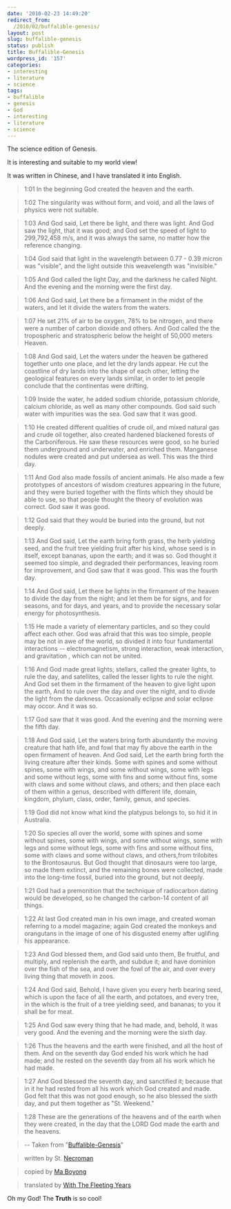 ```yaml
---
date: '2010-02-23 14:49:20'
redirect_from:
  /2010/02/buffalible-genesis/
layout: post
slug: buffalible-genesis
status: publish
title: Buffalible-Genesis
wordpress_id: '157'
categories:
- interesting
- literature
- science
tags:
- buffalible
- genesis
- God
- interesting
- literature
- science
---
```


The science edition of Genesis.

It is interesting and suitable to my world view!

It was written in Chinese, and I have translated it into English.

> 1:01 In the beginning God created the heaven and the earth.

> 1:02 The singularity was without form, and void, and all the laws of physics were not suitable.

> 1:03 And God said, Let there be light, and there was light. And God saw the light, that it was good; and God set the speed of light to 299,792,458 m/s, and it was always the same, no matter how the reference changing.

> 1:04 God said that light in the wavelength between 0.77 - 0.39 micron was "visible", and the light outside this weavelength was "invisible."

> 1:05 And God called the light Day, and the darkness he called Night. And the evening and the morning were the first day.

> 1:06 And God said, Let there be a firmament in the midst of the waters, and let it divide the waters from the waters.

> 1:07 He set 21% of air to be oxygen, 78% to be nitrogen, and there were a number of carbon dioxide and others. And God called the the tropospheric and stratospheric below the height of 50,000 meters Heaven.

> 1:08 And God said, Let the waters under the heaven be gathered together unto one place, and let the dry lands appear. He cut the coastline of dry lands into the shape of each other, letting the geological features on every lands similar, in order to let people conclude that the continentas were drifting.

> 1:09 Inside the water, he added sodium chloride, potassium chloride, calcium chloride, as well as many other compounds. God said such water with impurities was the sea. God saw that it was good.

> 1:10 He created different qualities of crude oil, and mixed natural gas and crude oil together, also created hardened blackened forests of the Carboniferous. He saw these resources were good, so he buried them underground and underwater, and enriched them. Manganese nodules were created and put undersea as well. This was the third day.

> 1:11 And God also made fossils of ancient animals. He also made a few prototypes of ancestors of wisdom creatures appearing in the future, and they were buried together with the flints which they should be able to use, so that people thought the theory of evolution was correct. God saw it was good.

> 1:12 God said that they would be buried into the ground, but not deeply.

> 1:13 And God said, Let the earth bring forth grass, the herb yielding seed, and the fruit tree yielding fruit after his kind, whose seed is in itself, except bananas, upon the earth; and it was so. God thought it seemed too simple, and degraded their performances, leaving room for improvement, and God saw that it was good. This was the fourth day.

> 1:14 And God said, Let there be lights in the firmament of the heaven to divide the day from the night; and let them be for signs, and for seasons, and for days, and years, and to provide the necessary solar energy for photosynthesis.

> 1:15 He made a variety of elementary particles, and so they could affect each other. God was afraid that this was too simple, people may be not in awe of the world, so divided it into four fundamental interactions -- electromagnetism, strong interaction, weak interaction, and gravitation , which can not be united.

> 1:16 And God made great lights; stellars, called the greater lights, to rule the day, and satellites, called the lesser lights to rule the night. And God set them in the firmament of the heaven to give light upon the earth, And to rule over the day and over the night, and to divide the light from the darkness. Occasionally eclipse and solar eclipse may occor. And it was so.

> 1:17 God saw that it was good. And the evening and the morning were the fifth day.

> 1:18 And God said, Let the waters bring forth abundantly the moving creature that hath life, and fowl that may fly above the earth in the open firmament of heaven. And God said, Let the earth bring forth the living creature after their kinds. Some with spines and some without spines, some with wings, and some without wings, some with legs and some without legs, some with fins and some without fins, some with claws and some without claws, and others; and then place each of them within a genus, described with different life, domain, kingdom, phylum, class, order, family, genus, and species.

> 1:19 God did not know what kind the platypus belongs to, so hid it in Australia.

> 1:20 So species all over the world, some with spines and some without spines, some with wings, and some without wings, some with legs and some without legs, some with fins and some without fins, some with claws and some without claws, and others,from trilobites to the Brontosaurus. But God thought that dinosaurs were too large, so made them extinct, and the remaining bones were collected, made into the long-time fossil, buried into the ground, but not deeply.

> 1:21 God had a premonition that the technique of radiocarbon dating would be developed, so he changed the carbon-14 content of all things.

> 1:22 At last God created man in his own image, and created woman referring to a model magazine; again God created the monkeys and orangutans in the image of one of his disgusted enemy after uglifing his appearance.

> 1:23 And God blessed them, and God said unto them, Be fruitful, and multiply, and replenish the earth, and subdue it; and have dominion over the fish of the sea, and over the fowl of the air, and over every living thing that moveth in zoos.

> 1:24 And God said, Behold, I have given you every herb bearing seed, which is upon the face of all the earth, and potatoes, and every tree, in the which is the fruit of a tree yielding seed, and bananas; to you it shall be for meat.

> 1:25 And God saw every thing that he had made, and, behold, it was very good. And the evening and the morning were the sixth day.

> 1:26 Thus the heavens and the earth were finished, and all the host of them. And on the seventh day God ended his work which he had made; and he rested on the seventh day from all his work which he had made.

> 1:27 And God blessed the seventh day, and sanctified it; because that in it he had rested from all his work which God created and made. God felt that this was not good enough, so he also blessed the sixth day, and put them together as "St. Weekend."

> 1:28 These are the generations of the heavens and of the earth when they were created, in the day that the LORD God made the earth and the heavens.

> -- Taken from "[Buffalible-Genesis](http://www.fyears.org/2010/02/23/buffalible-genesis/)"

> written by St. [Necroman](http://necromanov.spaces.live.com/blog/cns!707859757673BCEF!314.entry?&_c02_owner=1)

> copied by [Ma Boyong](http://www.google.com/search?hl=en&source=hp&q=%E8%AF%BA%E4%BA%9A%E7%9A%84%E7%83%A6%E6%81%BC+%E9%A9%AC%E4%BC%AF%E5%BA%B8&btnG=Google+Search&aq=f&aqi=&oq=)
 
> translated by [With The Fleeting Years](http://www.fyears.org/)

Oh my God! The __Truth__ is so cool!